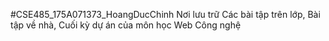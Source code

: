#CSE485_175A071373_HoangDucChinh
 Nơi lưu trữ Các bài tập trên lớp, Bài tập về nhà, Cuối kỳ dự án của môn học Web Công nghệ


